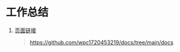 # 工作总结
1. [页面链接](https://github.com/wpc1720453219/docs)
    > <https://github.com/wpc1720453219/docs/tree/main/docs>
